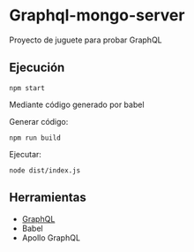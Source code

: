 # Graphql-mongo-server
Proyecto de juguete para probar GraphQL

## Ejecución

```
npm start
```

Mediante código generado por babel

Generar código: 
```
npm run build
```

Ejecutar:
```
node dist/index.js
```



## Herramientas

* [GraphQL](https://graphql.org)
* Babel
* Apollo GraphQL

